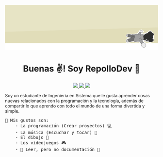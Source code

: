 ![](./assets/Group.png)

<h1 align="center">Buenas ✌️! Soy <b>RepolloDev</b> 🥬</h1>

<p align="center">
    <a href="https://www.youtube.com/@RepolloDev">
        <img src="https://img.shields.io/badge/YouTube-%23FF0000.svg?style=for-the-badge&logo=YouTube&logoColor=white"/>
    </a>
    <a href="https://www.tiktok.com/@repollodev">
        <img src="https://img.shields.io/badge/TikTok-%23000000.svg?style=for-the-badge&logo=TikTok&logoColor=white"/>
    </a>
    <a href="https://www.linkedin.com/in/repollodev/">
        <img src="https://img.shields.io/badge/linkedin-%230077B5.svg?style=for-the-badge&logo=linkedin&logoColor=white"/>
    </a>
</p>


Soy un estudiante de Ingeniería en Sistema que le gusta aprender
cosas nuevas relacionados con la programación y la tecnología, además
de compartir lo que aprendo con todo el mundo de una forma divertida
y simple.

<pre>
👻 Mis gustos son:
    - La programación (Crear proyectos) 💻
    - La música (Escuchar y tocar) 🎸
    - El dibujo 🎨
    - Los videojuegos 🎮
    - 👀 Leer, pero no documentación 🤫
</pre>
